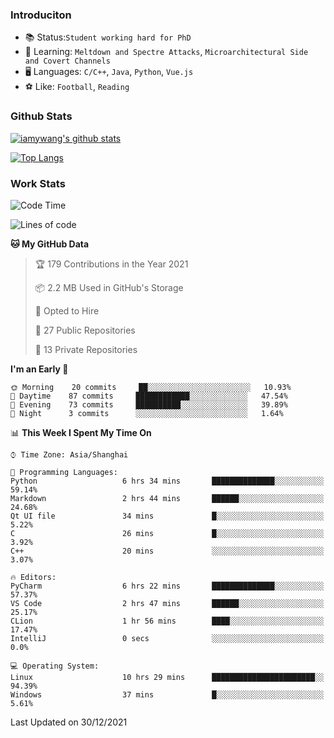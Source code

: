 ### Introduciton

- 📚 Status:`Student working hard for PhD`
- 🔎 Learning: `Meltdown and Spectre Attacks`, `Microarchitectural Side and Covert Channels`
- 🖥️ Languages: `C/C++`, `Java`, `Python`, `Vue.js`
- ⚽ Like: `Football`, `Reading`

### Github Stats

[![iamywang's github stats](https://github-readme-stats.vercel.app/api?username=iamywang&count_private=true&show_icons=true)]()

[![Top Langs](https://github-readme-stats.vercel.app/api/top-langs/?username=iamywang&layout=compact)]()

### Work Stats

<!--START_SECTION:waka-->
![Code Time](http://img.shields.io/badge/Code%20Time-59%20hrs%205%20mins-blue)

![Lines of code](https://img.shields.io/badge/From%20Hello%20World%20I%27ve%20Written-538%20Thousand%20lines%20of%20code-blue)

**🐱 My GitHub Data** 

> 🏆 179 Contributions in the Year 2021
 > 
> 📦 2.2 MB Used in GitHub's Storage 
 > 
> 💼 Opted to Hire
 > 
> 📜 27 Public Repositories 
 > 
> 🔑 13 Private Repositories  
 > 
**I'm an Early 🐤** 

```text
🌞 Morning    20 commits     ██░░░░░░░░░░░░░░░░░░░░░░░   10.93% 
🌆 Daytime    87 commits     ████████████░░░░░░░░░░░░░   47.54% 
🌃 Evening    73 commits     ██████████░░░░░░░░░░░░░░░   39.89% 
🌙 Night      3 commits      ░░░░░░░░░░░░░░░░░░░░░░░░░   1.64%

```


📊 **This Week I Spent My Time On** 

```text
⌚︎ Time Zone: Asia/Shanghai

💬 Programming Languages: 
Python                   6 hrs 34 mins       ██████████████░░░░░░░░░░░   59.14% 
Markdown                 2 hrs 44 mins       ██████░░░░░░░░░░░░░░░░░░░   24.68% 
Qt UI file               34 mins             █░░░░░░░░░░░░░░░░░░░░░░░░   5.22% 
C                        26 mins             █░░░░░░░░░░░░░░░░░░░░░░░░   3.92% 
C++                      20 mins             ░░░░░░░░░░░░░░░░░░░░░░░░░   3.07%

🔥 Editors: 
PyCharm                  6 hrs 22 mins       ██████████████░░░░░░░░░░░   57.37% 
VS Code                  2 hrs 47 mins       ██████░░░░░░░░░░░░░░░░░░░   25.17% 
CLion                    1 hr 56 mins        ████░░░░░░░░░░░░░░░░░░░░░   17.47% 
IntelliJ                 0 secs              ░░░░░░░░░░░░░░░░░░░░░░░░░   0.0%

💻 Operating System: 
Linux                    10 hrs 29 mins      ███████████████████████░░   94.39% 
Windows                  37 mins             █░░░░░░░░░░░░░░░░░░░░░░░░   5.61%

```


 Last Updated on 30/12/2021
<!--END_SECTION:waka-->
